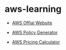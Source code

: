 # aws-learning

- [AWS Offial Website](https://aws.amazon.com)

- [AWS Policy Generator](https://awspolicygen.s3.amazonaws.com/policygen.html)

- [AWS Pricing Calculator](https://calculator.aws/)